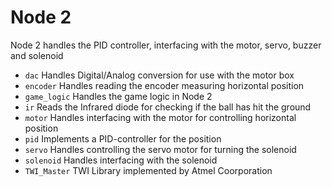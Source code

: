 # Node 2 

Node 2 handles the PID controller, interfacing with the motor, servo, buzzer and solenoid
 * `dac` Handles Digital/Analog conversion for use with the motor box
 * `encoder` Handles reading the encoder measuring horizontal position
 * `game_logic` Handles the game logic in Node 2
 * `ir` Reads the Infrared diode for checking if the ball has hit the ground
 * `motor` Handles interfacing with the motor for controlling horizontal position
 * `pid` Implements a PID-controller for the position
 * `servo` Handles controlling the servo motor for turning the solenoid
 * `solenoid` Handles interfacing with the solenoid
 * `TWI_Master` TWI Library implemented by Atmel Coorporation

